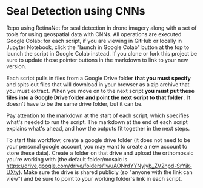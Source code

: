# Seal Detection using CNNs

Repo using RetinaNet for seal detection in drone imagery along with a set of tools for using geospatial data with CNNs. All operations are executed Google Colab: for each script, if you are viewing in GitHub or locally in Jupyter Notebook, click the "launch in Google Colab" button at the top to launch the script in Google Colab instead. If you clone or fork this project be sure to update those pointer buttons in the markdown to link to your new version.

Each script pulls in files from a Google Drive folder <b> that you must specify </b> and spits out files that will download in your browser as a zip archive that you must extract. When you move on to the next script <b> you must put these files into a Google Drive folder and point the next script to that folder </b>. It doesn't have to be the same drive folder, but it can be.

Pay attention to the markdown at the start of each script, which specifies what's needed to run the script. The markdown at the end of each script explains what's ahead, and how the outputs fit together in the next steps.

To start this workflow, create a google drive folder (it does not need to be your personal google account, you may want to create a new account to store these data). Create a folder on that drive and upload the orthomosaic you're working with (the default folder/mosaic is https://drive.google.com/drive/folders/1wuAONrdYYNylyb_ZV2hpd-SrYjk-UXty). Make sure the drive is shared publicly (so "anyone with the link can view") and be sure to point to your working folder's link in each script.
